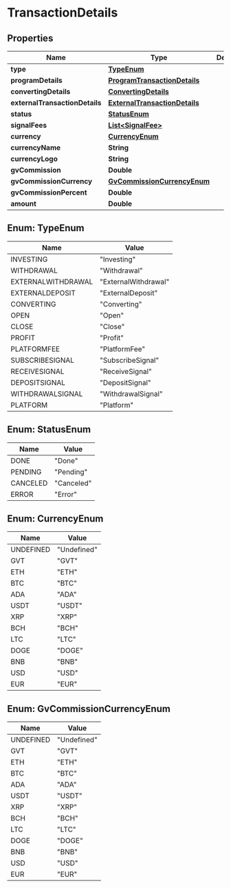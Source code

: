 
# TransactionDetails

## Properties
Name | Type | Description | Notes
------------ | ------------- | ------------- | -------------
**type** | [**TypeEnum**](#TypeEnum) |  |  [optional]
**programDetails** | [**ProgramTransactionDetails**](ProgramTransactionDetails.md) |  |  [optional]
**convertingDetails** | [**ConvertingDetails**](ConvertingDetails.md) |  |  [optional]
**externalTransactionDetails** | [**ExternalTransactionDetails**](ExternalTransactionDetails.md) |  |  [optional]
**status** | [**StatusEnum**](#StatusEnum) |  |  [optional]
**signalFees** | [**List&lt;SignalFee&gt;**](SignalFee.md) |  |  [optional]
**currency** | [**CurrencyEnum**](#CurrencyEnum) |  |  [optional]
**currencyName** | **String** |  |  [optional]
**currencyLogo** | **String** |  |  [optional]
**gvCommission** | **Double** |  |  [optional]
**gvCommissionCurrency** | [**GvCommissionCurrencyEnum**](#GvCommissionCurrencyEnum) |  |  [optional]
**gvCommissionPercent** | **Double** |  |  [optional]
**amount** | **Double** |  |  [optional]


<a name="TypeEnum"></a>
## Enum: TypeEnum
Name | Value
---- | -----
INVESTING | &quot;Investing&quot;
WITHDRAWAL | &quot;Withdrawal&quot;
EXTERNALWITHDRAWAL | &quot;ExternalWithdrawal&quot;
EXTERNALDEPOSIT | &quot;ExternalDeposit&quot;
CONVERTING | &quot;Converting&quot;
OPEN | &quot;Open&quot;
CLOSE | &quot;Close&quot;
PROFIT | &quot;Profit&quot;
PLATFORMFEE | &quot;PlatformFee&quot;
SUBSCRIBESIGNAL | &quot;SubscribeSignal&quot;
RECEIVESIGNAL | &quot;ReceiveSignal&quot;
DEPOSITSIGNAL | &quot;DepositSignal&quot;
WITHDRAWALSIGNAL | &quot;WithdrawalSignal&quot;
PLATFORM | &quot;Platform&quot;


<a name="StatusEnum"></a>
## Enum: StatusEnum
Name | Value
---- | -----
DONE | &quot;Done&quot;
PENDING | &quot;Pending&quot;
CANCELED | &quot;Canceled&quot;
ERROR | &quot;Error&quot;


<a name="CurrencyEnum"></a>
## Enum: CurrencyEnum
Name | Value
---- | -----
UNDEFINED | &quot;Undefined&quot;
GVT | &quot;GVT&quot;
ETH | &quot;ETH&quot;
BTC | &quot;BTC&quot;
ADA | &quot;ADA&quot;
USDT | &quot;USDT&quot;
XRP | &quot;XRP&quot;
BCH | &quot;BCH&quot;
LTC | &quot;LTC&quot;
DOGE | &quot;DOGE&quot;
BNB | &quot;BNB&quot;
USD | &quot;USD&quot;
EUR | &quot;EUR&quot;


<a name="GvCommissionCurrencyEnum"></a>
## Enum: GvCommissionCurrencyEnum
Name | Value
---- | -----
UNDEFINED | &quot;Undefined&quot;
GVT | &quot;GVT&quot;
ETH | &quot;ETH&quot;
BTC | &quot;BTC&quot;
ADA | &quot;ADA&quot;
USDT | &quot;USDT&quot;
XRP | &quot;XRP&quot;
BCH | &quot;BCH&quot;
LTC | &quot;LTC&quot;
DOGE | &quot;DOGE&quot;
BNB | &quot;BNB&quot;
USD | &quot;USD&quot;
EUR | &quot;EUR&quot;



